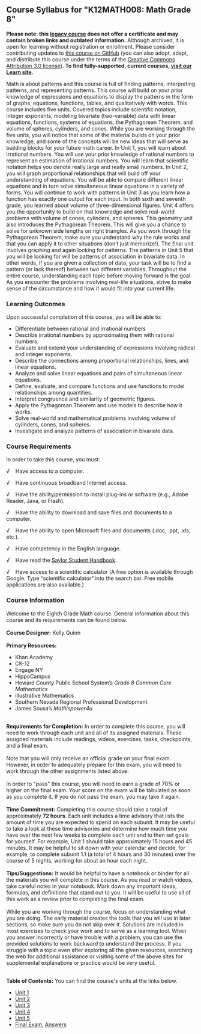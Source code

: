 Course Syllabus for "K12MATH008: Math Grade 8"
----------------------------------------------

**Please note: this [legacy course](https://sayloracademy.zendesk.com/hc/en-us/articles/206089967) does not offer a certificate and may contain 
broken links and outdated information.** Although archived, it is open 
for learning without registration or enrollment. Please consider contributing 
updates to [this course on GitHub](https://github.com/saylordotorg/course_k12math008) 
(you can also adopt, adapt, and distribute this course under the terms of 
the [Creative Commons Attribution 3.0 license](http://creativecommons.org/licenses/by/3.0/)). **To find fully-supported, current courses, [visit our 
Learn site](https://learn.saylor.org).**

Math is about patterns and this course is full of finding patterns,
interpreting patterns, and representing patterns. This course will build
on your prior knowledge of expressions and equations to display the
patterns in the form of graphs, equations, functions, tables, and
qualitatively with words. This course includes five units. Covered
topics include scientific notation, integer exponents, modeling
bivariate (two-variable) data with linear equations, functions, systems
of equations, the Pythagorean Theorem, and volume of spheres, cylinders,
and cones. While you are working through the five units, you will notice
that some of the material builds on your prior knowledge, and some of
the concepts will be new ideas that will serve as building blocks for
your future math career. In Unit 1, you will learn about irrational
numbers. You will use your prior knowledge of rational numbers to
represent an estimation of irrational numbers. You will learn that
scientific notation helps you denote really large and really small
numbers. In Unit 2, you will graph proportional relationships that will
build off your understanding of equations. You will be able to compare
different linear equations and in turn solve simultaneous linear
equations in a variety of forms. You will continue to work with patterns
in Unit 3 as you learn how a function has exactly one output for each
input. In both sixth and seventh grade, you learned about volume of
three-dimensional figures. Unit 4 offers you the opportunity to build on
that knowledge and solve real-world problems with volume of cones,
cylinders, and spheres. This geometry unit also introduces the
Pythagorean Theorem. This will give you a chance to solve for unknown
side lengths on right triangles. As you work through the Pythagorean
Theorem, make sure you understand why the rule works and that you can
apply it to other situations (don’t just memorize!). The final unit
involves graphing and again looking for patterns. The patterns in Unit 5
that you will be looking for will be patterns of association in
bivariate data. In other words, if you are given a collection of data,
your task will be to find a pattern (or lack thereof) between two
different variables. Throughout the entire course, understanding each
topic before moving forward is the goal. As you encounter the problems
involving real-life situations, strive to make sense of the circumstance
and how it would fit into your current life.

### Learning Outcomes

Upon successful completion of this course, you will be able to:

-   Differentiate between rational and irrational numbers
-   Describe irrational numbers by approximating them with rational
    numbers.
-   Evaluate and extend your understanding of expressions involving
    radical and integer exponents.
-   Describe the connections among proportional relationships, lines,
    and linear equations.
-   Analyze and solve linear equations and pairs of simultaneous linear
    equations.
-   Define, evaluate, and compare functions and use functions to model
    relationships among quantities.
-   Interpret congruence and similarity of geometric figures.
-   Apply the Pythagorean Theorem and use models to describe how it
    works.
-   Solve real-world and mathematical problems involving volume of
    cylinders, cones, and spheres.
-   Investigate and analyze patterns of association in bivariate data.

### Course Requirements

In order to take this course, you must:  
  
 √    Have access to a computer.  
  
 √    Have continuous broadband Internet access.  
  
 √    Have the ability/permission to install plug-ins or software (e.g.,
Adobe Reader, Java, or Flash).  
  
 √    Have the ability to download and save files and documents to a
computer.  
  
 √    Have the ability to open Microsoft files and documents (.doc,
.ppt, .xls, etc.).  
  
 √    Have competency in the English language.  
  
 √    Have read the [Saylor Student
Handbook](https://resources.saylor.org/wwwresources/archived/site/wp-content/uploads/2012/05/Saylor-StudentHandbook.pdf).  
  
 √    Have access to a scientific calculator (A free option is available
through Google. Type “scientific calculator” into the search bar. Free
mobile applications are also available.)

### Course Information

Welcome to the Eighth Grade Math course. General information about this
course and its requirements can be found below.  
    
 **Course Designer:** Kelly Quinn  
    
 **Primary Resources:**

-   Khan Academy
-   CK-12
-   Engage NY
-   HippoCampus
-   Howard County Public School System’s *Grade 8 Common Core
    Mathematics*
-   Illustrative Mathematics
-   Southern Nevada Regional Professional Development
-   James Sousa’s *Mathispower4u*

   
 **Requirements for Completion:** In order to complete this course, you
will need to work through each unit and all of its assigned materials.
These assigned materials include readings, videos, exercises, tasks,
checkpoints, and a final exam.  
    
 Note that you will only receive an official grade on your final exam.
However, in order to adequately prepare for this exam, you will need to
work through the other assignments listed above.  
    
 In order to "pass" this course, you will need to earn a grade of 70% or
higher on the final exam. Your score on the exam will be tabulated as
soon as you complete it. If you do not pass the exam, you may take it
again.  
    
 **Time Commitment:** Completing this course should take a total of
approximately **72 hours**. Each unit includes a time advisory that
lists the amount of time you are expected to spend on each subunit. It
may be useful to take a look at these time advisories and determine how
much time you have over the next few weeks to complete each unit and to
then set goals for yourself. For example, Unit 1 should take
approximately 15 hours and 45 minutes. It may be helpful to sit down
with your calendar and decide, for example, to complete subunit 1.1 (a
total of 4 hours and 30 minutes) over the course of 5 nights, working
for about an hour each night.  
    
 **Tips/Suggestions:** It would be helpful to have a notebook or binder
for all the materials you will complete in this course. As you read or
watch videos, take careful notes in your notebook. Mark down any
important ideas, formulas, and definitions that stand out to you. It
will be useful to use all of this work as a review prior to completing
the final exam.  
    
 While you are working through the course, focus on understanding what
you are doing. The early material creates the tools that you will use in
later sections, so make sure you do not skip over it. Solutions are
included in most exercises to check your work and to serve as a learning
tool. When you answer incorrectly or have trouble with a problem, you
can use the provided solutions to work backward to understand the
process. If you struggle with a topic even after exploring all the given
resources, searching the web for additional assistance or visiting some
of the above sites for supplemental explanations or practice would be
very useful.  
    

**Table of Contents:** You can find the course's units at the links below.

- [Unit 1](https://legacy.saylor.org/k12math008/Unit01/)
- [Unit 2](https://legacy.saylor.org/k12math008/Unit02/)
- [Unit 3](https://legacy.saylor.org/k12math008/Unit03/)
- [Unit 4](https://legacy.saylor.org/k12math008/Unit04/)
- [Unit 5](https://legacy.saylor.org/k12math008/Unit05/)
- [Final Exam](http://saylordotorg.github.io/LegacyExams/K12/K12MATH008/K12MATH008-FinalExam.html), [Answers](http://saylordotorg.github.io/LegacyExams/K12/K12MATH008/K12MATH008-FinalExam-Answers.html)
